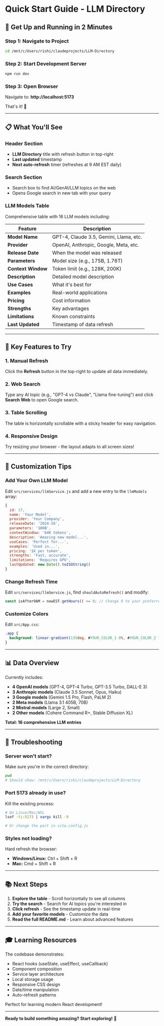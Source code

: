# Quick Start Guide - LLM Directory

## 🚀 Get Up and Running in 2 Minutes

### Step 1: Navigate to Project
```bash
cd /mnt/c/Users/rishi/claudeprojects/LLM-Directory
```

### Step 2: Start Development Server
```bash
npm run dev
```

### Step 3: Open Browser
Navigate to: **http://localhost:5173**

That's it! 🎉

---

## 📋 What You'll See

### Header Section
- **LLM Directory** title with refresh button in top-right
- **Last updated** timestamp
- **Next auto-refresh** timer (refreshes at 9 AM EST daily)

### Search Section
- Search box to find AI/GenAI/LLM topics on the web
- Opens Google search in new tab with your query

### LLM Models Table
Comprehensive table with 16 LLM models including:

| Feature | Description |
|---------|-------------|
| **Model Name** | GPT-4, Claude 3.5, Gemini, Llama, etc. |
| **Provider** | OpenAI, Anthropic, Google, Meta, etc. |
| **Release Date** | When the model was released |
| **Parameters** | Model size (e.g., 175B, 1.76T) |
| **Context Window** | Token limit (e.g., 128K, 200K) |
| **Description** | Detailed model description |
| **Use Cases** | What it's best for |
| **Examples** | Real-world applications |
| **Pricing** | Cost information |
| **Strengths** | Key advantages |
| **Limitations** | Known constraints |
| **Last Updated** | Timestamp of data refresh |

---

## 🎯 Key Features to Try

### 1. Manual Refresh
Click the **Refresh** button in the top-right to update all data immediately.

### 2. Web Search
Type any AI topic (e.g., "GPT-4 vs Claude", "Llama fine-tuning") and click **Search Web** to open Google search.

### 3. Table Scrolling
The table is horizontally scrollable with a sticky header for easy navigation.

### 4. Responsive Design
Try resizing your browser - the layout adapts to all screen sizes!

---

## 🔧 Customization Tips

### Add Your Own LLM Model
Edit `src/services/llmService.js` and add a new entry to the `llmModels` array:

```javascript
{
  id: 17,
  name: 'Your Model',
  provider: 'Your Company',
  releaseDate: '2024-10',
  parameters: '100B',
  contextWindow: '64K tokens',
  description: 'Amazing new model...',
  useCases: 'Perfect for...',
  examples: 'Used in...',
  pricing: '$X per token',
  strengths: 'Fast, accurate',
  limitations: 'Requires GPU',
  lastUpdated: new Date().toISOString()
}
```

### Change Refresh Time
Edit `src/services/llmService.js`, find `shouldAutoRefresh()` and modify:

```javascript
const isAfter9AM = nowEST.getHours() >= 9; // Change 9 to your preferred hour
```

### Customize Colors
Edit `src/App.css`:

```css
.app {
  background: linear-gradient(135deg, #YOUR_COLOR_1 0%, #YOUR_COLOR_2 100%);
}
```

---

## 📊 Data Overview

Currently includes:
- **4 OpenAI models** (GPT-4, GPT-4 Turbo, GPT-3.5 Turbo, DALL-E 3)
- **3 Anthropic models** (Claude 3.5 Sonnet, Opus, Haiku)
- **3 Google models** (Gemini 1.5 Pro, Flash, PaLM 2)
- **2 Meta models** (Llama 3.1 405B, 70B)
- **2 Mistral models** (Large 2, Small)
- **2 Other models** (Cohere Command R+, Stable Diffusion XL)

**Total: 16 comprehensive LLM entries**

---

## 🐛 Troubleshooting

### Server won't start?
Make sure you're in the correct directory:
```bash
pwd
# Should show: /mnt/c/Users/rishi/claudeprojects/LLM-Directory
```

### Port 5173 already in use?
Kill the existing process:
```bash
# On Linux/Mac/WSL
lsof -ti:5173 | xargs kill -9

# Or change the port in vite.config.js
```

### Styles not loading?
Hard refresh the browser:
- **Windows/Linux:** Ctrl + Shift + R
- **Mac:** Cmd + Shift + R

---

## 📚 Next Steps

1. **Explore the table** - Scroll horizontally to see all columns
2. **Try the search** - Search for AI topics you're interested in
3. **Click refresh** - See the timestamp update in real-time
4. **Add your favorite models** - Customize the data
5. **Read the full README.md** - Learn about advanced features

---

## 🎓 Learning Resources

The codebase demonstrates:
- React hooks (useState, useEffect, useCallback)
- Component composition
- Service layer architecture
- Local storage usage
- Responsive CSS design
- Date/time manipulation
- Auto-refresh patterns

Perfect for learning modern React development!

---

**Ready to build something amazing? Start exploring!** 🚀
